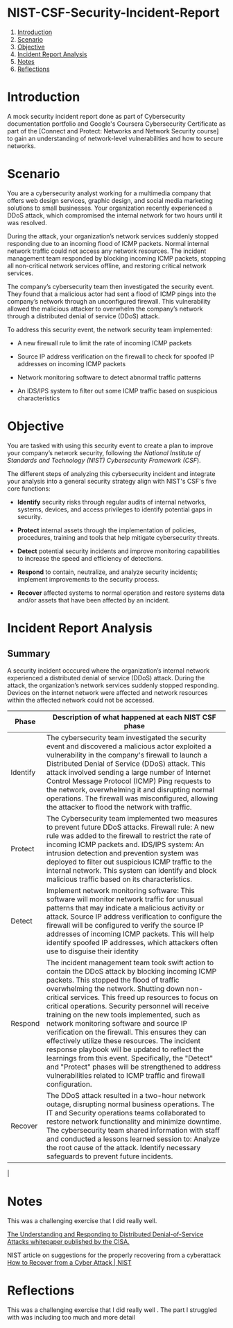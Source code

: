 # NIST-CSF-Security-Incident-Report

1. [Introduction](#introduction)
2. [Scenario](#scenario)
3. [Objective](#objective)
4. [Incident Report Analysis](#incident_report_analysis)
5. [Notes](#notes)
6. [Reflections](#reflections) 


# Introduction <a name="introduction"> 
A mock security incident report done as part of Cybersecurity documentation portfolio and Google's Coursera Cybersecurity Certificate as part of the [Connect and Protect: Networks and Network Security course] to gain an understanding of network-level vulnerabilities and how to secure networks.

# Scenario <a name="scenario"> 
You are a cybersecurity analyst working for a multimedia company that offers web design services, graphic design, and social media marketing solutions to small businesses. Your organization recently experienced a DDoS attack, which compromised the internal network for two hours until it was resolved.

During the attack, your organization’s network services suddenly stopped responding due to an incoming flood of ICMP packets. Normal internal network traffic could not access any network resources. The incident management team responded by blocking incoming ICMP packets, stopping all non-critical network services offline, and restoring critical network services. 

The company’s cybersecurity team then investigated the security event. They found that a malicious actor had sent a flood of ICMP pings into the company’s network through an unconfigured firewall. This vulnerability allowed the malicious attacker to overwhelm the company’s network through a distributed denial of service (DDoS) attack. 

To address this security event, the network security team implemented: 

- A new firewall rule to limit the rate of incoming ICMP packets

- Source IP address verification on the firewall to check for spoofed IP addresses on incoming ICMP packets

- Network monitoring software to detect abnormal traffic patterns

- An IDS/IPS system to filter out some ICMP traffic based on suspicious characteristics


# Objective  <a name="objective"> 
You are tasked with using this security event to create a plan to improve your company’s network security, following _the National Institute of Standards and Technology (NIST) Cybersecurity Framework (CSF_). 

The different steps of analyzing this cybersecurity incident and integrate your analysis into a general security strategy align with NIST's CSF's five core functions:

- **Identify** security risks through regular audits of internal networks, systems, devices, and access privileges to identify potential gaps in security. 

- **Protect** internal assets through the implementation of policies, procedures, training and tools that help mitigate cybersecurity threats. 

- **Detect** potential security incidents and improve monitoring capabilities to increase the speed and efficiency of detections. 

- **Respond** to contain, neutralize, and analyze security incidents; implement improvements to the security process. 

- **Recover** affected systems to normal operation and restore systems data and/or assets that have been affected by an incident.

# Incident Report Analysis <a name="incident_report_analysis"> 

## Summary
A security incident occcured where the organization’s internal network experienced a distributed denial of service (DDoS) attack. During the attack, the organization’s network services suddenly stopped responding. Devices on the internet network were affected and network resources within the affected network could not be accessed.

| Phase  | Description of what happened at each NIST CSF phase |
| --- | --- |
| Identify | The cybersecurity team investigated the security event and discovered a malicious actor exploited a vulnerability in the company's firewall to launch a Distributed Denial of Service (DDoS) attack. This attack involved sending a large number of Internet Control Message Protocol (ICMP) Ping requests to the network, overwhelming it and disrupting normal operations. The firewall was misconfigured, allowing the attacker to flood the network with traffic.   |
| Protect | The Cybersecurity team implemented two measures to prevent future DDoS attacks. Firewall rule: A new rule was added to the firewall to restrict the rate of incoming ICMP packets and. IDS/IPS system: An intrusion detection and prevention system was deployed to filter out suspicious ICMP traffic to the internal network. This system can identify and block malicious traffic based on its characteristics.  |
| Detect | Implement network monitoring software: This software will monitor network traffic for unusual patterns that may indicate a malicious activity or attack. Source IP address verification to configure the firewall will be configured to verify the source IP addresses of incoming ICMP packets. This will help identify spoofed IP addresses, which attackers often use to disguise their identity  |
| Respond | The incident management team took swift action to contain the DDoS attack by blocking incoming ICMP packets. This stopped the flood of traffic overwhelming the network. Shutting down non-critical services. This freed up resources to focus on critical operations. Security personnel will receive training on the new tools implemented, such as network monitoring software and source IP verification on the firewall. This ensures they can effectively utilize these resources. The incident response playbook will be updated to reflect the learnings from this event. Specifically, the "Detect" and "Protect" phases will be strengthened to address vulnerabilities related to ICMP traffic and firewall configuration.   |
| Recover | The DDoS attack resulted in a two-hour network outage, disrupting normal business operations. The IT and Security operations teams collaborated to restore network functionality and minimize downtime. The cybersecurity team shared information with staff and conducted a lessons learned session to: Analyze the root cause of the attack. Identify necessary safeguards to prevent future incidents. 
 |


# Notes <a name="notes"> 

This was a challenging exercise that I did really well. 

[The Understanding and Responding to Distributed Denial-of-Service Attacks whitepaper published by the CISA.](https://www.cisa.gov/sites/default/files/publications/understanding-and-responding-to-ddos-attacks_508c.pdf)


NIST article on suggestions for the properly recovering from a cyberattack
[How to Recover from a Cyber Attack | NIST](https://www.nist.gov/blogs/manufacturing-innovation-blog/how-recover-cyber-attack#:~:text=Consider%20Cyber%20Insurance%20for%20Increased%20Recovery%20Capability%20Like,assist%20in%20identifying%20the%20extent%20of%20damage%20caused)

# Reflections <a name="reflections"> 
This was a challenging exercise that I did really well . The part I struggled with was including too much and more detail 
